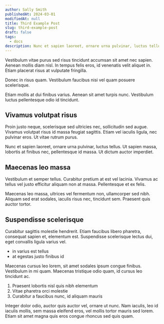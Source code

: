 ```yaml
---
author: Sally Smith
publishedAt: 2024-03-01
modifiedAt: null
title: Third Example Post
slug: third-example-post
draft: false
tags:
  - docs
description: Nunc et sapien laoreet, ornare urna pulvinar, luctus tellus. Ut sapien massa, lobortis at finibus nec.
---
```


Vestibulum vitae purus sed risus tincidunt accumsan sit amet nec sapien. Aenean mollis diam nisl. In tempus felis eros, id venenatis velit aliquet in. Etiam placerat risus at vulputate fringilla.

Donec in risus quam. Vestibulum faucibus nisi vel quam posuere scelerisque.

Etiam mollis at dui finibus varius. Aenean sit amet turpis nunc. Vestibulum luctus pellentesque odio id tincidunt.

## Vivamus volutpat risus

Proin justo neque, scelerisque sed ultricies nec, sollicitudin sed augue. Vivamus volutpat risus id massa feugiat sagittis. Etiam vel iaculis ligula, nec pulvinar eros. Ut vitae rutrum purus.

Nunc et sapien laoreet, ornare urna pulvinar, luctus tellus. Ut sapien massa, lobortis at finibus nec, pellentesque id massa. Ut dictum auctor imperdiet.

## Maecenas leo massa

Vestibulum et semper tellus. Curabitur pretium at est vel lacinia. Vivamus ac tellus vel justo efficitur aliquam non at massa. Pellentesque et ex felis.

Maecenas leo massa, ultrices vel fermentum non, ullamcorper sed nibh. Aliquam sed erat sodales, iaculis risus nec, tincidunt sem. Praesent quis auctor tortor.

## Suspendisse scelerisque

Curabitur sagittis molestie hendrerit. Etiam faucibus libero pharetra, consequat sapien et, elementum est. Suspendisse scelerisque lectus dui, eget convallis ligula varius vel.

- in varius est tellus
- at egestas justo finibus id

Maecenas cursus leo lorem, sit amet sodales ipsum congue finibus. Vestibulum in mi quam. Maecenas tristique odio quam, id cursus leo tincidunt ac.

1. Praesent lobortis nisl quis nibh elementum
1. Vitae pharetra orci molestie
1. Curabitur a faucibus nunc, id aliquam mauris

Integer dolor odio, auctor quis auctor vel, ornare ut nunc. Nam iaculis, leo id iaculis mollis, sem massa eleifend eros, vel mollis tortor mauris sed lorem. Etiam sit amet magna quis eros congue rhoncus sed quis quam.
